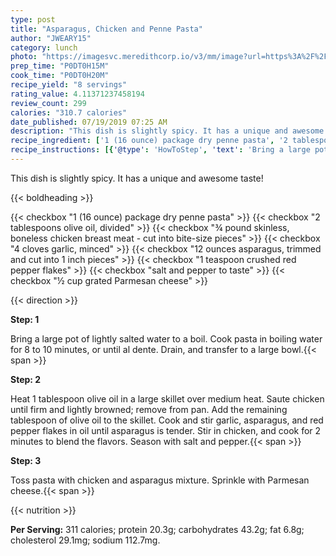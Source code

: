 ```yaml
---
type: post
title: "Asparagus, Chicken and Penne Pasta"
author: "JWEARY15"
category: lunch
photo: "https://imagesvc.meredithcorp.io/v3/mm/image?url=https%3A%2F%2Fimages.media-allrecipes.com%2Fuserphotos%2F6606971.jpg"
prep_time: "P0DT0H15M"
cook_time: "P0DT0H20M"
recipe_yield: "8 servings"
rating_value: 4.11371237458194
review_count: 299
calories: "310.7 calories"
date_published: 07/19/2019 07:25 AM
description: "This dish is slightly spicy. It has a unique and awesome taste!"
recipe_ingredient: ['1 (16 ounce) package dry penne pasta', '2 tablespoons olive oil, divided', '¾ pound skinless, boneless chicken breast meat - cut into bite-size pieces', '4 cloves garlic, minced', '12 ounces asparagus, trimmed and cut into 1 inch pieces', '1 teaspoon crushed red pepper flakes', 'salt and pepper to taste', '½ cup grated Parmesan cheese']
recipe_instructions: [{'@type': 'HowToStep', 'text': 'Bring a large pot of lightly salted water to a boil. Cook pasta in boiling water for 8 to 10 minutes, or until al dente. Drain, and transfer to a large bowl.\n'}, {'@type': 'HowToStep', 'text': 'Heat 1 tablespoon olive oil in a large skillet over medium heat. Saute chicken until firm and lightly browned; remove from pan. Add the remaining tablespoon of olive oil to the skillet. Cook and stir garlic, asparagus, and red pepper flakes in oil until asparagus is tender. Stir in chicken, and cook for 2 minutes to blend the flavors. Season with salt and pepper.\n'}, {'@type': 'HowToStep', 'text': 'Toss pasta with chicken and asparagus mixture. Sprinkle with Parmesan cheese.\n'}]
---
```


This dish is slightly spicy. It has a unique and awesome taste! 

{{< boldheading >}}

{{< checkbox "1 (16 ounce) package dry penne pasta" >}}
{{< checkbox "2 tablespoons olive oil, divided" >}}
{{< checkbox "¾ pound skinless, boneless chicken breast meat - cut into bite-size pieces" >}}
{{< checkbox "4 cloves garlic, minced" >}}
{{< checkbox "12 ounces asparagus, trimmed and cut into 1 inch pieces" >}}
{{< checkbox "1 teaspoon crushed red pepper flakes" >}}
{{< checkbox "salt and pepper to taste" >}}
{{< checkbox "½ cup grated Parmesan cheese" >}}


{{< direction >}}

**Step: 1**

Bring a large pot of lightly salted water to a boil. Cook pasta in boiling water for 8 to 10 minutes, or until al dente. Drain, and transfer to a large bowl.{{< span >}}

**Step: 2**

Heat 1 tablespoon olive oil in a large skillet over medium heat. Saute chicken until firm and lightly browned; remove from pan. Add the remaining tablespoon of olive oil to the skillet. Cook and stir garlic, asparagus, and red pepper flakes in oil until asparagus is tender. Stir in chicken, and cook for 2 minutes to blend the flavors. Season with salt and pepper.{{< span >}}

**Step: 3**

Toss pasta with chicken and asparagus mixture. Sprinkle with Parmesan cheese.{{< span >}}

{{< nutrition >}}

**Per Serving:** 311 calories; protein 20.3g; carbohydrates 43.2g; fat 6.8g; cholesterol 29.1mg; sodium 112.7mg.
